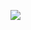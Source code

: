<a href="https://bentohub.netlify.app/" target="_blank"><img src="https://cloud.appwrite.io/v1/storage/buckets/667d390e003b1971a8be/files/683a1a4d003253b5d43f/preview?project=667d35ca0017fb21fc6c" /></a>

